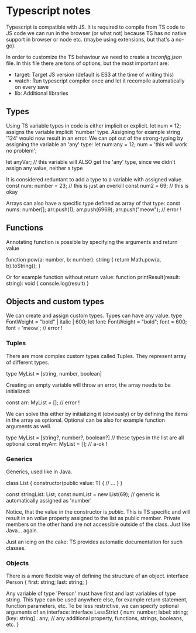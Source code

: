 # Typescript notes
Typescript is compatible with JS. It is required to compile from TS code to JS code we can run in the browser (or what not) because TS has no native support in browser or node etc. (maybe using extensions, but that's a no-go).

In order to customize the TS behaviour we need to create a _tsconfig.json_ file. In this file there are tons of options, but the most important are:

  - target: Target JS version (default is ES3 at the time of writing this)
  - watch: Run typescript compiler once and let it recompile automatically on every save
  - lib: Additional libraries

## Types
Using TS variable types in code is either implicit or explicit.
  let num = 12;
assigns the variable implicit 'number' type. Assigning for example string '124' would now result
in an error. We can opt out of the strong-typing by assigning the variable an 'any' type:
  let num:any = 12;
  num = 'this will work no problem';

  let anyVar; // this variable will ALSO get the 'any' type, since we didn't assign any value, neither a type

It is considered reduntant to add a type to a variable with assigned value.
  const num: number = 23;   // this is just an overkill
  const num2 = 69;    // this is okay

Arrays can also have a specific type defined as array of that type:
  const nums: number[];
  arr.push(1);
  arr.push(6969);
  arr.push("meow");     // error !  

## Functions
Annotating function is possible by specifying the arguments and return value

  function pow(a: number, b: number): string {
    return Math.pow(a, b).toString();
  }

Or for example function without return value:
  function printResult(result: string): void {
    console.log(result)
  }


## Objects and custom types
We can create and assign custom types. Types can have any value.
  type FontWeight = "bold" | italic | 600;
  let font: FontWeight = "bold";
  font = 600;
  font = 'meow';    // error !

### Tuples

There are more complex custom types called Tuples. They represent array of different 
types.

  type MyList = [string, number, boolean]

Creating an empty variable will throw an error, the array needs to be initialized:

  const arr: MyList = [];     // error !

We can solve this either by initializing it (obviously) or by defining the items in the
array as optional. Optional can be also for example function arguments as well.

  type MyList = [string?, number?, boolean?]  // these types in the list are all optional
  const myArr: MyList =  [];    // a-ok !

### Generics

Generics, used like in Java.

  class List<T> {
    constructor(public value: T) {
      // ...
    }
  }

  const stringList: List<string>;
  const numList = new List(69);    // generic is automatically assigned as 'number'

Notice, that the value in the constructor is *public*. This is TS specific and will result in an 
_value_ property assigned to the list as public member. Private members on the other hand are not
accessible outside of the class. Just like Java... again.

Just an icing on the cake: TS provides automatic documentation for such classes. 

### Objects

There is a more flexible way of defining the structure of an object. 
  interface Person {
    first: string;
    last: string;
  }

Any variable of type 'Person' must have first and last variables of type string. This type can be 
used anywhere else, for example return statement, function parameters, etc.
To be less restrictive, we can specify optional arguments of an interface:
  interface LessStrict {
    num: number;
    label: string;
    [key: string] : any;      // any additional property, functions, strings, booleans, etc.
  }

